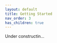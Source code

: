 ```yaml
---
layout: default
title: Getting Started
nav_order: 3
has_children: true
---
```


Under constructin...
